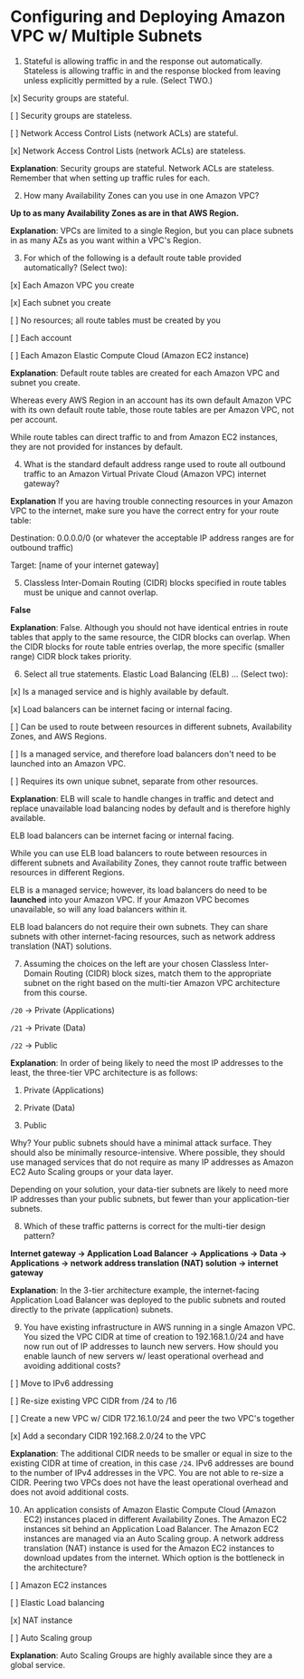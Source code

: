 # Configuring and Deploying Amazon VPC w/ Multiple Subnets

1. Stateful is allowing traffic in and the response out automatically. Stateless is allowing traffic in and the response blocked from leaving unless explicitly permitted by a rule. (Select TWO.)

[x] Security groups are stateful.

[ ] Security groups are stateless.

[ ] Network Access Control Lists (network ACLs) are stateful.

[x] Network Access Control Lists (network ACLs) are stateless.

**Explanation**: Security groups are stateful. Network ACLs are stateless. Remember that when setting up traffic rules for each.

2. How many Availability Zones can you use in one Amazon VPC?

**Up to as many Availability Zones as are in that AWS Region.**

**Explanation**: VPCs are limited to a single Region, but you can place subnets in as many AZs as you want within a VPC's Region.

3. For which of the following is a default route table provided automatically? (Select two):

[x] Each Amazon VPC you create

[x] Each subnet you create

[ ] No resources; all route tables must be created by you

[ ] Each account

[ ] Each Amazon Elastic Compute Cloud (Amazon EC2 instance)

**Explanation**: Default route tables are created for each Amazon VPC and subnet you create.

Whereas every AWS Region in an account has its own default Amazon VPC with its own default route table, those route tables are per Amazon VPC, not per account.

While route tables can direct traffic to and from Amazon EC2 instances, they are not provided for instances by default.

4. What is the standard default address range used to route all outbound traffic to an Amazon Virtual Private Cloud (Amazon VPC) internet gateway?

**Explanation** If you are having trouble connecting resources in your Amazon VPC to the internet, make sure you have the correct entry for your route table:

Destination: 0.0.0.0/0 (or whatever the acceptable IP address ranges are for outbound traffic)

Target: [name of your internet gateway]

5. Classless Inter-Domain Routing (CIDR) blocks specified in route tables must be unique and cannot overlap.

**False**

**Explanation**: False. Although you should not have identical entries in route tables that apply to the same resource, the CIDR blocks can overlap. When the CIDR blocks for route table entries overlap, the more specific (smaller range) CIDR block takes priority.

6. Select all true statements. Elastic Load Balancing (ELB) ... (Select two):

[x] Is a managed service and is highly available by default.

[x] Load balancers can be internet facing or internal facing.

[ ] Can be used to route between resources in different subnets, Availability Zones, and AWS Regions.

[ ] Is a managed service, and therefore load balancers don't need to be launched into an Amazon VPC.

[ ] Requires its own unique subnet, separate from other resources.

**Explanation**: ELB will scale to handle changes in traffic and detect and replace unavailable load balancing nodes by default and is therefore highly available.

ELB load balancers can be internet facing or internal facing.

While you can use ELB load balancers to route between resources in different subnets and Availability Zones, they cannot route traffic between resources in different Regions.

ELB is a managed service; however, its load balancers do need to be **launched** into your Amazon VPC. If your Amazon VPC becomes unavailable, so will any load balancers within it.

ELB load balancers do not require their own subnets. They can share subnets with other internet-facing resources, such as network address translation (NAT) solutions.

7. Assuming the choices on the left are your chosen Classless Inter-Domain Routing (CIDR) block sizes, match them to the appropriate subnet on the right based on the multi-tier Amazon VPC architecture from this course.

`/20` → Private (Applications)

`/21` → Private (Data)

`/22` → Public

**Explanation**: In order of being likely to need the most IP addresses to the least, the three-tier VPC architecture is as follows:

  1. Private (Applications)

  2. Private (Data)

  3. Public

Why? Your public subnets should have a minimal attack surface. They should also be minimally resource-intensive. Where possible, they should use managed services that do not require as many IP addresses as Amazon EC2 Auto Scaling groups or your data layer.

Depending on your solution, your data-tier subnets are likely to need more IP addresses than your public subnets, but fewer than your application-tier subnets.

8. Which of these traffic patterns is correct for the multi-tier design pattern?

**Internet gateway → Application Load Balancer → Applications → Data → Applications → network address translation (NAT) solution → internet gateway**

**Explanation**: In the 3-tier architecture example, the internet-facing Application Load Balancer was deployed to the public subnets and routed directly to the private (application) subnets.

9. You have existing infrastructure in AWS running in a single Amazon VPC. You sized the VPC CIDR at time of creation to 192.168.1.0/24 and have now run out of IP addresses to launch new servers. How should you enable launch of new servers w/ least operational overhead and avoiding additional costs?

[ ] Move to IPv6 addressing

[ ] Re-size existing VPC CIDR from /24 to /16

[ ] Create a new VPC w/ CIDR 172.16.1.0/24 and peer the two VPC's together

[x] Add a secondary CIDR 192.168.2.0/24 to the VPC

**Explanation**: The additional CIDR needs to be smaller or equal in size to the existing CIDR at time of creation, in this case `/24`. IPv6 addresses are bound to the number of IPv4 addresses in the VPC. You are not able to re-size a CIDR. Peering two VPCs does not have the least operational overhead and does not avoid additional costs.

10. An application consists of Amazon Elastic Compute Cloud (Amazon EC2) instances placed in different Availability Zones. The Amazon EC2 instances sit behind an Application Load Balancer. The Amazon EC2 instances are managed via an Auto Scaling group. A network address translation (NAT) instance is used for the Amazon EC2 instances to download updates from the internet. Which option is the bottleneck in the architecture?

[ ] Amazon EC2 instances

[ ] Elastic Load balancing

[x] NAT instance

[ ] Auto Scaling group

**Explanation**: Auto Scaling Groups are highly available since they are a global service.
